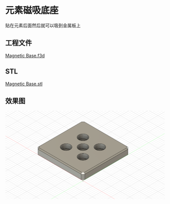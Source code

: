 # 元素磁吸底座

贴在元素后面然后就可以吸到金属板上

## 工程文件

 [Magnetic Base.f3d](Magnetic%20Base.f3d) 

## STL

 [Magnetic Base.stl](Magnetic%20Base.stl) 

## 效果图

![Magnetic Base](Magnetic%20Base.png)